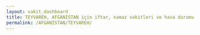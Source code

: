 ```yaml
---
layout: vakit_dashboard
title: TEYVAREH, AFGANISTAN için iftar, namaz vakitleri ve hava durumu - ilçe/eyalet seç
permalink: /AFGANISTAN/TEYVAREH/
---
```


<script type="text/javascript">
  var GLOBAL_COUNTRY = 'AFGANISTAN';
  var GLOBAL_CITY = 'TEYVAREH';
  var GLOBAL_STATE = '';
  var lat = 72;
  var lon = 21;
</script>
